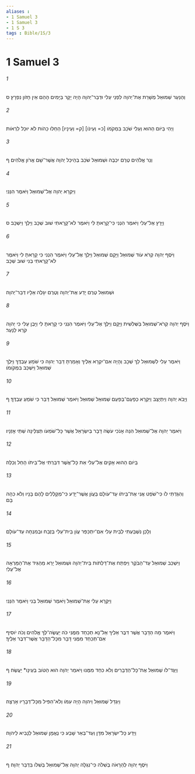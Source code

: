 ```yaml
---
aliases : 
- 1 Samuel 3
- 1 Samuel 3
- 1 S 3
tags : Bible/1S/3
---
```


# 1 Samuel 3

###### 1
וְהַנַּעַר שְׁמוּאֵל מְשָׁרֵת אֶת־יְהוָה לִפְנֵי עֵלִי וּדְבַר־יְהוָה הָיָה יָקָר בַּיָּמִים הָהֵם אֵין חָזֹון נִפְרָץ׃ ס
###### 2
וַיְהִי בַּיֹּום הַהוּא וְעֵלִי שֹׁכֵב בִּמְקֹמֹו [כ= וְעֵינֹו] [ק= וְעֵינָיו] הֵחֵלּוּ כֵהֹות לֹא יוּכַל לִרְאֹות׃
###### 3
וְנֵר אֱלֹהִים טֶרֶם יִכְבֶּה וּשְׁמוּאֵל שֹׁכֵב בְּהֵיכַל יְהוָה אֲשֶׁר־שָׁם אֲרֹון אֱלֹהִים׃ ף
###### 4
וַיִּקְרָא יְהוָה אֶל־שְׁמוּאֵל וַיֹּאמֶר הִנֵּנִי׃
###### 5
וַיָּרָץ אֶל־עֵלִי וַיֹּאמֶר הִנְנִי כִּי־קָרָאתָ לִּי וַיֹּאמֶר לֹא־קָרָאתִי שׁוּב שְׁכָב וַיֵּלֶךְ וַיִּשְׁכָּב׃ ס
###### 6
וַיֹּסֶף יְהוָה קְרֹא עֹוד שְׁמוּאֵל וַיָּקָם שְׁמוּאֵל וַיֵּלֶךְ אֶל־עֵלִי וַיֹּאמֶר הִנְנִי כִּי קָרָאתָ לִי וַיֹּאמֶר לֹא־קָרָאתִי בְנִי שׁוּב שְׁכָב׃
###### 7
וּשְׁמוּאֵל טֶרֶם יָדַע אֶת־יְהוָה וְטֶרֶם יִגָּלֶה אֵלָיו דְּבַר־יְהוָה׃
###### 8
וַיֹּסֶף יְהוָה קְרֹא־שְׁמוּאֵל בַּשְּׁלִשִׁית וַיָּקָם וַיֵּלֶךְ אֶל־עֵלִי וַיֹּאמֶר הִנְנִי כִּי קָרָאתָ לִי וַיָּבֶן עֵלִי כִּי יְהוָה קֹרֵא לַנָּעַר׃
###### 9
וַיֹּאמֶר עֵלִי לִשְׁמוּאֵל לֵךְ שְׁכָב וְהָיָה אִם־יִקְרָא אֵלֶיךָ וְאָמַרְתָּ דַּבֵּר יְהוָה כִּי שֹׁמֵעַ עַבְדֶּךָ וַיֵּלֶךְ שְׁמוּאֵל וַיִּשְׁכַּב בִּמְקֹומֹו׃
###### 10
וַיָּבֹא יְהוָה וַיִּתְיַצַּב וַיִּקְרָא כְפַעַם־בְּפַעַם שְׁמוּאֵל שְׁמוּאֵל וַיֹּאמֶר שְׁמוּאֵל דַּבֵּר כִּי שֹׁמֵעַ עַבְדֶּךָ׃ ף
###### 11
וַיֹּאמֶר יְהוָה אֶל־שְׁמוּאֵל הִנֵּה אָנֹכִי עֹשֶׂה דָבָר בְּיִשְׂרָאֵל אֲשֶׁר כָּל־שֹׁמְעֹו תְּצִלֶּינָה שְׁתֵּי אָזְנָיו׃
###### 12
בַּיֹּום הַהוּא אָקִים אֶל־עֵלִי אֵת כָּל־אֲשֶׁר דִּבַּרְתִּי אֶל־בֵּיתֹו הָחֵל וְכַלֵּה׃
###### 13
וְהִגַּדְתִּי לֹו כִּי־שֹׁפֵט אֲנִי אֶת־בֵּיתֹו עַד־עֹולָם בַּעֲוֹן אֲשֶׁר־יָדַע כִּי־מְקַלְלִים לָהֶם בָּנָיו וְלֹא כִהָה בָּם׃
###### 14
וְלָכֵן נִשְׁבַּעְתִּי לְבֵית עֵלִי אִם־יִתְכַּפֵּר עֲוֹן בֵּית־עֵלִי בְּזֶבַח וּבְמִנְחָה עַד־עֹולָם׃
###### 15
וַיִּשְׁכַּב שְׁמוּאֵל עַד־הַבֹּקֶר וַיִּפְתַּח אֶת־דַּלְתֹות בֵּית־יְהוָה וּשְׁמוּאֵל יָרֵא מֵהַגִּיד אֶת־הַמַּרְאָה אֶל־עֵלִי׃
###### 16
וַיִּקְרָא עֵלִי אֶת־שְׁמוּאֵל וַיֹּאמֶר שְׁמוּאֵל בְּנִי וַיֹּאמֶר הִנֵּנִי׃
###### 17
וַיֹּאמֶר מָה הַדָּבָר אֲשֶׁר דִּבֶּר אֵלֶיךָ אַל־נָא תְכַחֵד מִמֶּנִּי כֹּה יַעֲשֶׂה־לְּךָ אֱלֹהִים וְכֹה יֹוסִיף אִם־תְּכַחֵד מִמֶּנִּי דָּבָר מִכָּל־הַדָּבָר אֲשֶׁר־דִּבֶּר אֵלֶיךָ׃
###### 18
וַיַּגֶּד־לֹו שְׁמוּאֵל אֶת־כָּל־הַדְּבָרִים וְלֹא כִחֵד מִמֶּנּוּ וַיֹּאמַר יְהוָה הוּא הַטֹּוב בְּעֵינָו* יַעֲשֶׂה׃ ף
###### 19
וַיִּגְדַּל שְׁמוּאֵל וַיהוָה הָיָה עִמֹּו וְלֹא־הִפִּיל מִכָּל־דְּבָרָיו אָרְצָה׃
###### 20
וַיֵּדַע כָּל־יִשְׂרָאֵל מִדָּן וְעַד־בְּאֵר שָׁבַע כִּי נֶאֱמָן שְׁמוּאֵל לְנָבִיא לַיהוָה׃
###### 21
וַיֹּסֶף יְהוָה לְהֵרָאֹה בְשִׁלֹה כִּי־נִגְלָה יְהוָה אֶל־שְׁמוּאֵל בְּשִׁלֹו בִּדְבַר יְהוָה׃ ף
